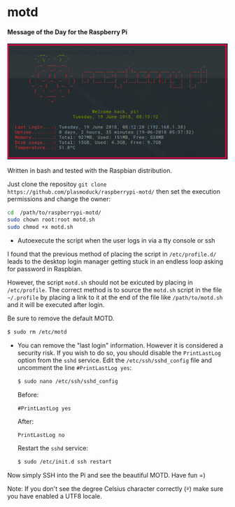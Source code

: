 motd
====

#### Message of the Day for the Raspberry Pi ####

<p align="center">
  <img src="https://github.com/plasmoduck/raspberrypi-motd/blob/master/motd.png?raw=true"/>
</p>

Written in bash and tested with the Raspbian distribution.

Just clone the repositoy `git clone https://github.com/plasmoduck/raspberrypi-motd/` then set the execution permissions and change the owner:
```bash
cd  /path/to/raspberrypi-motd/
sudo chown root:root motd.sh
sudo chmod +x motd.sh
``` 

- Autoexecute the script when the user logs in via a tty console or ssh

I found that the previous method of placing the script in `/etc/profile.d/` leads to the desktop login manager getting stuck in an endless loop asking for password in Raspbian.

However, the script `motd.sh` should not be exicuted by placing in `/etc/profile`. The correct method is to source the `motd.sh` script in the file `~/.profile` by placing a link to it at the end of the file like `/path/to/motd.sh` and it will be executed after login.

Be sure to remove the default MOTD.
  
  ```bash
  $ sudo rm /etc/motd
  ```
  
- You can remove the "last login" information. However it is considered a security risk. If you wish to do so, you should disable the `PrintLastLog` option from the `sshd` service. Edit the `/etc/ssh/sshd_config` file and uncomment the line `#PrintLastLog yes`:
  
  ```bash
  $ sudo nano /etc/ssh/sshd_config
  ```
  
  Before:
  
  ```text
  #PrintLastLog yes
  ```
  
  After:
  
  ```text
  PrintLastLog no
  ```
  
  Restart the `sshd` service:
  
  ```bash
  $ sudo /etc/init.d ssh restart
  ```
Now simply SSH into the Pi and see the beautiful MOTD. Have fun =)

Note: If you don't see the degree Celsius character correctly (`º`) make sure you have enabled a UTF8 locale.
